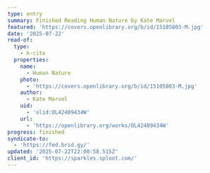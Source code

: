 ```yaml
---
type: entry
summary: Finished Reading Human Nature by Kate Marvel
featured: 'https://covers.openlibrary.org/b/id/15105803-M.jpg'
date: '2025-07-22'
read-of:
  type:
    - h-cite
  properties:
    name:
      - Human Nature
    photo:
      - 'https://covers.openlibrary.org/b/id/15105803-M.jpg'
    author:
      - Kate Marvel
    uid:
      - 'olid:OL42409434W'
    url:
      - 'https://openlibrary.org/works/OL42409434W'
progress: finished
syndicate-to:
  - 'https://fed.brid.gy/'
updated: '2025-07-22T22:00:58.515Z'
client_id: 'https://sparkles.sploot.com/'
---
```


